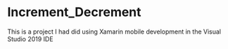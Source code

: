 # Increment_Decrement
This is a project I had did using Xamarin mobile development in the Visual Studio 2019 IDE
